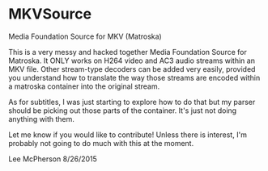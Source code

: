 # MKVSource
Media Foundation Source for MKV (Matroska)

This is a very messy and hacked together Media Foundation Source for Matroska.  It ONLY works on H264 video and AC3 audio
streams within an MKV file.  Other stream-type decoders can be added very easily, provided you understand how to translate
the way those streams are encoded within a matroska container into the original stream.  

As for subtitles, I was just starting to explore how to do that but my parser should be picking out those parts of the container.
It's just not doing anything with them.

Let me know if you would like to contribute!  Unless there is interest, I'm probably not going to do much with this at the moment.

Lee McPherson
8/26/2015
